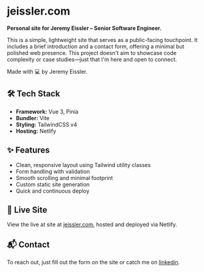 # jeissler.com

**Personal site for Jeremy Eissler – Senior Software Engineer.**

This is a simple, lightweight site that serves as a public-facing touchpoint. It includes a brief introduction and a contact form, offering a minimal but polished web presence. This project doesn't aim to showcase code complexity or case studies—just that I'm here and open to connect.

Made with 💻 by Jeremy Eissler.

## 🛠 Tech Stack

- **Framework:** Vue 3, Pinia
- **Bundler:** Vite
- **Styling:** TailwindCSS v4
- **Hosting:** Netlify

## ✨ Features

- Clean, responsive layout using Tailwind utility classes
- Form handling with validation
- Smooth scrolling and minimal footprint
- Custom static site generation
- Quick and continuous deploy

## 🚀 Live Site

View the live at site at [jeissler.com](https://jeissler.com), hosted and deployed via Netlify.

## 📬 Contact

To reach out, just fill out the form on the site or catch me on [linkedin](https://www.linkedin.com/in/jeissler/).
